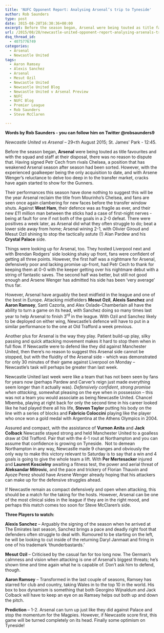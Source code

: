 ```yaml
---
title: 'NUFC Opponent Report: Analysing Arsenal’s trip to Tyneside'
author: Rob Saunders
type: post
date: 2015-08-28T16:30:36+00:00
excerpt: Before the season began, Arsenal were being touted as title favourites and with the squad and staff at their disposal, there was no reason to dispute that. Having signed Petr Cech from rivals Chelsea, a position that has weakened Arsenal season after season had been sorted..
url: /2015/08/28/newcastle-united-opponent-report-analysing-arsenals-trip-tyneside/
dsq_thread_id:
  - 4075776749
categories:
  - Arsenal
  - Newcastle United
tags:
  - Aaron Ramsey
  - Alexis Sanchez
  - Arsenal
  - Mesut Ozil
  - Newcastle United
  - Newcastle United Blog
  - Newcastle United v Arsenal Preview
  - NUFC
  - NUFC Blog
  - Premier League
  - Rob Saunders
  - Steve McClaren

---
```

**Words by Rob Saunders - you can follow him on Twitter @robsaunders9**

_Newcastle United vs Arsenal_ – 29<th August 2015; St. James' Park - 12:45.

Before the season began, **Arsenal** were being touted as title favourites and with the squad and staff at their disposal, there was no reason to dispute that. Having signed Petr Cech from rivals Chelsea, a position that has weakened Arsenal season after season had been sorted. However, with the experienced goalkeeper being the only acquisition to date, and with Arsene Wenger’s reluctance to delve too deep in to the transfer market, cracks have again started to show for the Gunners.

Their performances this season have done nothing to suggest this will be the year Arsenal reclaim the title from Mourinho’s Chelsea, and fans are seen once again clambering for new faces before the transfer window shuts. Against **West Ham**, their defence was as fragile as ever, and their new £11 million man between the sticks had a case of first-night nerves - being at fault for one if not both of the goals in a 2-0 defeat. There were positives a week later, as Arsenal did what they often struggle to do; beat a lower side away from home; Arsenal wining 2-1, with Olivier Giroud and Mesut Ozil shining to stop the tactically astute (!) Alan Pardew and his **Crystal Palace** side.

Things were looking up for Arsenal, too. They hosted Liverpool next and with Brendan Rodgers’ side looking shaky up front, fans were confident of getting all three points. However, the first half was a nightmare for Arsenal, defensively poor and lacking promise up-front, had Petr Cech to thank for keeping them at 0-0 with the keeper getting over his nightmare debut with a string of fantastic saves. The second half was better, but still not good enough and Arsene Wenger has admitted his side has been ‘very average’ thus far.

However, Arsenal have arguably the best midfield in the league and one of the best in Europe. Attacking midfielders **Mesut Ozil**, **Alexis Sanchez** and **Aaron Ramsey**, Santi Cazorla, and Alex Oxlade-Chamberlain all have the ability to turn a game on its head, with Sanchez doing so many times last year to help Arsenal to finish 3<sup>rd</sup> in the league. With Ozil and Sanchez likely to be deployed on either wing, Newcastle’s defence will have to put in a similar performance to the one at Old Trafford a week previous.

Another plus for Arsenal is the way they play. Patient build-up play, silky passing and quick attacking movement makes it hard to stop them when in full flow. If Newcastle were to defend like they did against <!--more--> Manchester United, then there’s no reason to suggest this Arsenal side cannot be stopped, but with the fluidity of the Arsenal side - which was demonstrated for only 30 minutes of their game against Liverpool on Monday – Newcastle’s task will perhaps be greater than last week.

Newcastle United last week were like a team that has not been seen by fans for years now (perhaps Pardew and Carver’s reign just made everything seem longer than it actually was). _Defensively confident_, _strong promise when attacking_, somewhat pleasing on the eye when in possession – this was not a team you would associate as being Newcastle United. Chancel Mbemba, playing at right back for only the second time in his career looked like he had played there all his life, **Steven Taylor** putting his body on the line with a series of blocks and **Fabricio Coloccini** playing like the player who once won a gold medal with Argentina at the Athens Olympics in 2004.

Assured and compact, with the assistance of **Vurnon Anita** and **Jack Colback** Newcastle stayed strong and held Manchester United to a goalless draw at Old Trafford. Pair that with the 4-1 rout at Northampton and you can assume that confidence is growing on Tyneside.  Not to demean Northampton in any way, Newcastle made 9 changes and obviously the only way to make this victory relevant to Saturday is to say that a win and 4 goals is going to give the whole team a lift. With **Per Mertesacker** injured and **Laurent Koscielny** awaiting a fitness test, the power and aerial threat of **Aleksandar Mitrovic**, and the pace and trickery of Florian Thauvin and Ayoze Perez should have Arsene Wenger already hoping that his attackers can make up for the defensive struggles ahead.

If Newcastle remain as compact defensively and open when attacking, this should be a match for the taking for the hosts. However, Arsenal can be one of the most clinical sides in the league if they are in the right mood, and perhaps this match comes too soon for Steve McClaren’s side.

**Three Players to watch:**

**Alexis Sanchez** – Arguably the signing of the season when he arrived at The Emirates last season, Sanchez brings a pace and deadly right foot that defenders often struggle to deal with. Rumoured to be starting on the left, he will be looking to cut inside of the returning Daryl Janmaat and firing in one of his trademark ‘thunderbastards.’

**Mesut Ozil** – Criticised by the casual fan for too long now. The German’s calmness and vision when attacking is one of Arsenal’s biggest threats; he’s shown time and time again what he is capable of. Don’t ask him to defend, though.

**Aaron Ramsey** – Transformed in the last couple of seasons, Ramsey has starred for club and country, taking Wales in to the top 10 in the world. His box to box dynamism is something that both Georgino Wijnaldum and Jack Colback will have to keep an eye on as Ramsey helps out both up and down the pitch.

**Prediction** – 1-2. Arsenal can turn up just like they did against Palace and stop the momentum for the Magpies. However, if Newcastle score first, this game will be turned completely on its head. Finally some optimism on Tyneside!

